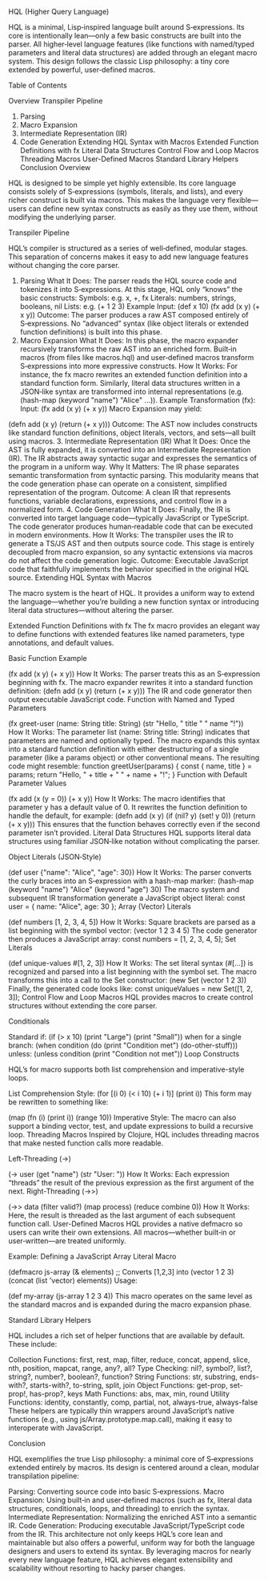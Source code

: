 HQL (Higher Query Language)

HQL is a minimal, Lisp‑inspired language built around S‑expressions. Its core is intentionally lean—only a few basic constructs are built into the parser. All higher‑level language features (like functions with named/typed parameters and literal data structures) are added through an elegant macro system. This design follows the classic Lisp philosophy: a tiny core extended by powerful, user‑defined macros.

Table of Contents

Overview
Transpiler Pipeline
1. Parsing
2. Macro Expansion
3. Intermediate Representation (IR)
4. Code Generation
Extending HQL Syntax with Macros
Extended Function Definitions with fx
Literal Data Structures
Control Flow and Loop Macros
Threading Macros
User-Defined Macros
Standard Library Helpers
Conclusion
Overview

HQL is designed to be simple yet highly extensible. Its core language consists solely of S‑expressions (symbols, literals, and lists), and every richer construct is built via macros. This makes the language very flexible—users can define new syntax constructs as easily as they use them, without modifying the underlying parser.

Transpiler Pipeline

HQL’s compiler is structured as a series of well‑defined, modular stages. This separation of concerns makes it easy to add new language features without changing the core parser.

1. Parsing
What It Does:
The parser reads the HQL source code and tokenizes it into S‑expressions. At this stage, HQL only “knows” the basic constructs:
Symbols: e.g. x, +, fx
Literals: numbers, strings, booleans, nil
Lists: e.g. (+ 1 2 3)
Example Input:
(def x 10)
(fx add (x y) (+ x y))
Outcome:
The parser produces a raw AST composed entirely of S‑expressions. No “advanced” syntax (like object literals or extended function definitions) is built into this phase.
2. Macro Expansion
What It Does:
In this phase, the macro expander recursively transforms the raw AST into an enriched form. Built‑in macros (from files like macros.hql) and user‑defined macros transform S‑expressions into more expressive constructs.
How It Works:
For instance, the fx macro rewrites an extended function definition into a standard function form. Similarly, literal data structures written in a JSON‑like syntax are transformed into internal representations (e.g. (hash-map (keyword "name") "Alice" ...)).
Example Transformation (fx):
Input:
(fx add (x y) (+ x y))
Macro Expansion may yield:

(defn add (x y)
  (return (+ x y)))
Outcome:
The AST now includes constructs like standard function definitions, object literals, vectors, and sets—all built using macros.
3. Intermediate Representation (IR)
What It Does:
Once the AST is fully expanded, it is converted into an Intermediate Representation (IR). The IR abstracts away syntactic sugar and expresses the semantics of the program in a uniform way.
Why It Matters:
The IR phase separates semantic transformation from syntactic parsing. This modularity means that the code generation phase can operate on a consistent, simplified representation of the program.
Outcome:
A clean IR that represents functions, variable declarations, expressions, and control flow in a normalized form.
4. Code Generation
What It Does:
Finally, the IR is converted into target language code—typically JavaScript or TypeScript. The code generator produces human‑readable code that can be executed in modern environments.
How It Works:
The transpiler uses the IR to generate a TS/JS AST and then outputs source code. This stage is entirely decoupled from macro expansion, so any syntactic extensions via macros do not affect the code generation logic.
Outcome:
Executable JavaScript code that faithfully implements the behavior specified in the original HQL source.
Extending HQL Syntax with Macros

The macro system is the heart of HQL. It provides a uniform way to extend the language—whether you’re building a new function syntax or introducing literal data structures—without altering the parser.

Extended Function Definitions with fx
The fx macro provides an elegant way to define functions with extended features like named parameters, type annotations, and default values.

Basic Function Example

(fx add (x y)
  (+ x y))
How It Works:
The parser treats this as an S‑expression beginning with fx.
The macro expander rewrites it into a standard function definition:
(defn add (x y)
  (return (+ x y)))
The IR and code generator then output executable JavaScript code.
Function with Named and Typed Parameters

(fx greet-user (name: String title: String)
  (str "Hello, " title " " name "!"))
How It Works:
The parameter list (name: String title: String) indicates that parameters are named and optionally typed.
The macro expands this syntax into a standard function definition with either destructuring of a single parameter (like a params object) or other conventional means.
The resulting code might resemble:
function greetUser(params) {
  const { name, title } = params;
  return "Hello, " + title + " " + name + "!";
}
Function with Default Parameter Values

(fx add (x (y = 0))
  (+ x y))
How It Works:
The macro identifies that parameter y has a default value of 0.
It rewrites the function definition to handle the default, for example:
(defn add (x y)
  (if (nil? y) (set! y 0))
  (return (+ x y)))
This ensures that the function behaves correctly even if the second parameter isn’t provided.
Literal Data Structures
HQL supports literal data structures using familiar JSON‑like notation without complicating the parser.

Object Literals (JSON‑Style)

(def user {"name": "Alice", "age": 30})
How It Works:
The parser converts the curly braces into an S‑expression with a hash-map marker:
(hash-map (keyword "name") "Alice" (keyword "age") 30)
The macro system and subsequent IR transformation generate a JavaScript object literal:
const user = { name: "Alice", age: 30 };
Array (Vector) Literals

(def numbers [1, 2, 3, 4, 5])
How It Works:
Square brackets are parsed as a list beginning with the symbol vector:
(vector 1 2 3 4 5)
The code generator then produces a JavaScript array:
const numbers = [1, 2, 3, 4, 5];
Set Literals

(def unique-values #[1, 2, 3])
How It Works:
The set literal syntax (#[...]) is recognized and parsed into a list beginning with the symbol set.
The macro transforms this into a call to the Set constructor:
(new Set (vector 1 2 3))
Finally, the generated code looks like:
const uniqueValues = new Set([1, 2, 3]);
Control Flow and Loop Macros
HQL provides macros to create control structures without extending the core parser.

Conditionals

Standard if:
(if (> x 10)
    (print "Large")
    (print "Small"))
when for a single branch:
(when condition
  (do (print "Condition met")
      (do-other-stuff)))
unless:
(unless condition
  (print "Condition not met"))
Loop Constructs

HQL’s for macro supports both list comprehension and imperative-style loops.

List Comprehension Style:
(for [(i 0) (< i 10) (+ i 1)]
  (print i))
This form may be rewritten to something like:

(map (fn (i) (print i)) (range 10))
Imperative Style: The macro can also support a binding vector, test, and update expressions to build a recursive loop.
Threading Macros
Inspired by Clojure, HQL includes threading macros that make nested function calls more readable.

Left-Threading (->)

(-> user
    (get "name")
    (str "User: "))
How It Works:
Each expression “threads” the result of the previous expression as the first argument of the next.
Right-Threading (->>)

(->> data
     (filter valid?)
     (map process)
     (reduce combine 0))
How It Works:
Here, the result is threaded as the last argument of each subsequent function call.
User-Defined Macros
HQL provides a native defmacro so users can write their own extensions. All macros—whether built‑in or user‑written—are treated uniformly.

Example: Defining a JavaScript Array Literal Macro

(defmacro js-array (& elements)
  ;; Converts [1,2,3] into (vector 1 2 3)
  (concat (list 'vector) elements))
Usage:

(def my-array (js-array 1 2 3 4))
This macro operates on the same level as the standard macros and is expanded during the macro expansion phase.

Standard Library Helpers

HQL includes a rich set of helper functions that are available by default. These include:

Collection Functions:
first, rest, map, filter, reduce, concat, append, slice, nth, position, mapcat, range, any?, all?
Type Checking:
nil?, symbol?, list?, string?, number?, boolean?, function?
String Functions:
str, substring, ends-with?, starts-with?, to-string, split, join
Object Functions:
get-prop, set-prop!, has-prop?, keys
Math Functions:
abs, max, min, round
Utility Functions:
identity, constantly, comp, partial, not, always-true, always-false
These helpers are typically thin wrappers around JavaScript’s native functions (e.g., using js/Array.prototype.map.call), making it easy to interoperate with JavaScript.

Conclusion

HQL exemplifies the true Lisp philosophy: a minimal core of S‑expressions extended entirely by macros. Its design is centered around a clean, modular transpilation pipeline:

Parsing: Converting source code into basic S‑expressions.
Macro Expansion: Using built‑in and user‑defined macros (such as fx, literal data structures, conditionals, loops, and threading) to enrich the syntax.
Intermediate Representation: Normalizing the enriched AST into a semantic IR.
Code Generation: Producing executable JavaScript/TypeScript code from the IR.
This architecture not only keeps HQL’s core lean and maintainable but also offers a powerful, uniform way for both the language designers and users to extend its syntax. By leveraging macros for nearly every new language feature, HQL achieves elegant extensibility and scalability without resorting to hacky parser changes.